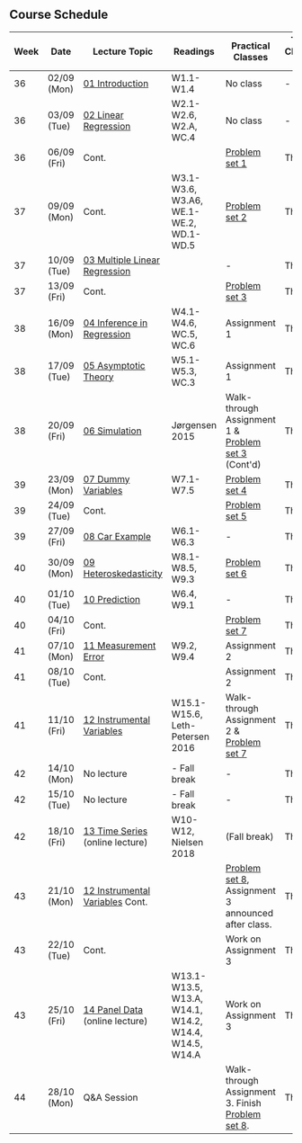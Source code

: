 ## Course Schedule

| Week | Date        | Lecture Topic                                                    | Readings                                                 | Practical Classes                                                           | TA Class 1 | TA Class 2 |
| ---- | ----------- | ---------------------------------------------------------------- | -------------------------------------------------------- | --------------------------------------------------------------------------- | ---------- | ---------- |
| 36   | 02/09 (Mon) | [01 Introduction](1_lectures/01_intro)                           | W1.1-W1.4                                                | No class                                                                    | -          | -          |
| 36   | 03/09 (Tue) | [02 Linear Regression](1_lectures/02_slr)                        | W2.1-W2.6, W2.A, WC.4                                    | No class                                                                    | -          | -          |
| 36   | 06/09 (Fri) | Cont.                                                            |                                                          | [Problem set 1](2_class/PS1_EngelCurves)                                    | Thor       | Daniel     |
| 37   | 09/09 (Mon) | Cont.                                                            | W3.1-W3.6, W3.A6, WE.1-WE.2, WD.1-WD.5                   | [Problem set 2](2_class/PS2_EngelCurves)                                    | Thor       | Pedro      |
| 37   | 10/09 (Tue) | [03 Multiple Linear Regression](1_lectures/03_mlr)               |                                                          | -                                                                           | Thor       | Pedro      |
| 37   | 13/09 (Fri) | Cont.                                                            |                                                          | [Problem set 3](2_class/PS3_Growth)                                         | Thor       | Daniel     |
| 38   | 16/09 (Mon) | [04 Inference in Regression](1_lectures/04_inference)            | W4.1-W4.6, WC.5, WC.6                                    | Assignment 1                                                                | Thor       | Pedro      |
| 38   | 17/09 (Tue) | [05 Asymptotic Theory](1_lectures/05_asymptotics)                | W5.1-W5.3, WC.3                                          | Assignment 1                                                                | Thor       | Pedro      |
| 38   | 20/09 (Fri) | [06 Simulation](1_lectures/06_simulation)                        | Jørgensen 2015                                           | Walk-through Assignment 1 & [Problem set 3](2_class/PS3_Growth) (Cont'd)    | Thor       | Daniel     |
| 39   | 23/09 (Mon) | [07 Dummy Variables](1_lectures/07_dummyvars)                    | W7.1-W7.5                                                | [Problem set 4](2_class/PS4_MonteCarlo)                                     | Thor       | Pedro      |
| 39   | 24/09 (Tue) | Cont.                                                            |                                                          | [Problem set 5](2_class/PS5_Growth)                                         | Thor       | Pedro      |
| 39   | 27/09 (Fri) | [08 Car Example](1_lectures/08_cars)                             | W6.1-W6.3                                                | -                                                                           | Thor       | Daniel     |
| 40   | 30/09 (Mon) | [09 Heteroskedasticity](1_lectures/09_heteroscedasticity)        | W8.1-W8.5, W9.3                                          | [Problem set 6](2_class/PS6_Hedonic)                                        | Thor       | Pedro      |
| 40   | 01/10 (Tue) | [10 Prediction](1_lectures/10_prediction)                                   | W6.4, W9.1                                               | -                                                                           | Thor       | Pedro      |
| 40   | 04/10 (Fri) | Cont.                                                            |                                                          | [Problem set 7](2_class/PS7_Hedonic)                                        | Thor       | Daniel     |
| 41   | 07/10 (Mon) | [11 Measurement Error](1_lectures/11_measurementerror)                      | W9.2, W9.4                                               | Assignment 2                                                                | Thor       | Pedro      |
| 41   | 08/10 (Tue) | Cont.                                                            |                                                          | Assignment 2                                                                | Thor       | Pedro      |
| 41   | 11/10 (Fri) | [12 Instrumental Variables](1_lectures/12_iv)                               | W15.1-W15.6, Leth-Petersen 2016                          | Walk-through Assignment 2 & [Problem set 7](2_class/PS7_Hedonic)            | Thor       | Daniel     |
| 42   | 14/10 (Mon) | No lecture                                                       | - Fall break                                             | -                                                                           | Thor       | Pedro      |
| 42   | 15/10 (Tue) | No lecture                                                       | - Fall break                                             | -                                                                           | Thor       | Pedro      |
| 42   | 18/10 (Fri) | [13 Time Series](1_lectures/12_timeseries) <br>(online lecture)             | W10-W12, Nielsen 2018                                    | (Fall break)                                                                | Thor       | Daniel     |
| 43   | 21/10 (Mon) | [12 Instrumental Variables](1_lectures/12_iv) Cont.                         |                                                          | [Problem set 8](2_class/PS8_IV), Assignment 3 announced after class.        | Thor       | Pedro      |
| 43   | 22/10 (Tue) | Cont.                                                            |                                                          | Work on Assignment 3                                                        | Thor       | Pedro      |
| 43   | 25/10 (Fri) | [14 Panel Data](1_lectures/14_paneldata) <br>(online lecture)               | W13.1-W13.5, W13.A, W14.1, W14.2, W14.4, W14.5, W14.A    | Work on Assignment 3                                                        | Thor       | Daniel     |
| 44   | 28/10 (Mon) | Q&A Session                                                      |                                                          | Walk-through Assignment 3. Finish [Problem set 8](2_class/PS8_IV).          | Thor       | Pedro      |